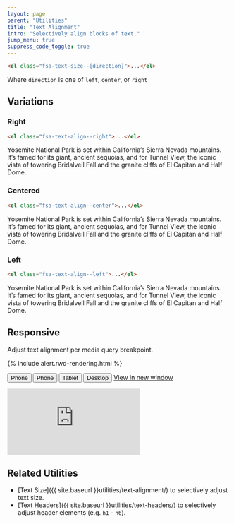 ```yaml
---
layout: page
parent: "Utilities"
title: "Text Alignment"
intro: "Selectively align blocks of text."
jump_menu: true
suppress_code_toggle: true
---
```


```html
<el class="fsa-text-size--[direction]">...</el>
```

Where `direction` is one of `left`, `center`, or `right`

## Variations

### Right

```html
<el class="fsa-text-align--right">...</el>
```
<div class="docs__utilities__demo">
  <p class="fsa-text-align--right">Yosemite National Park is set within California’s Sierra Nevada mountains. It’s famed for its giant, ancient sequoias, and for Tunnel View, the iconic vista of towering Bridalveil Fall and the granite cliffs of El Capitan and Half Dome.</p>
</div>

### Centered

```html
<el class="fsa-text-align--center">...</el>
```
<div class="docs__utilities__demo">
  <p class="fsa-text-align--center">Yosemite National Park is set within California’s Sierra Nevada mountains. It’s famed for its giant, ancient sequoias, and for Tunnel View, the iconic vista of towering Bridalveil Fall and the granite cliffs of El Capitan and Half Dome.</p>
</div>

### Left

```html
<el class="fsa-text-align--left">...</el>
```
<div class="docs__utilities__demo">
  <p class="fsa-text-align--left">Yosemite National Park is set within California’s Sierra Nevada mountains. It’s famed for its giant, ancient sequoias, and for Tunnel View, the iconic vista of towering Bridalveil Fall and the granite cliffs of El Capitan and Half Dome.</p>
</div>

## Responsive

Adjust text alignment per media query breakpoint.

{% include alert.rwd-rendering.html %}

<div class="docs__rwd-demo-block">
  <p>
    <span class="fsa-btn-group fsa-btn-group--small" role="group" data-component="">
      <button data-behavior="toggle-rwd-size" data-target="rwd-demo_text-align" data-size="phone" class="fsa-btn-group__item fsa-btn-group__item--active" aria-selected="true" type="button" title="Portrait">Phone <span class="docs__rwd-demo-icon docs__rwd-demo-icon--portrait"></span></button>
    <button data-behavior="toggle-rwd-size" data-target="rwd-demo_text-align" data-size="phone-big" class="fsa-btn-group__item" type="button" title="Landscape">Phone <span class="docs__rwd-demo-icon docs__rwd-demo-icon--landscape"></span></button>
    <button data-behavior="toggle-rwd-size" data-target="rwd-demo_text-align" data-size="tablet" class="fsa-btn-group__item" type="button">Tablet</button>
    <button data-behavior="toggle-rwd-size" data-target="rwd-demo_text-align" data-size="desktop" class="fsa-btn-group__item" type="button">Desktop</button>
    </span>
    <a class="fsa-m-l--xs fsa-text-size--1" href="http://usda-fsa.github.io/fsa-style/demo/rwd__text-align.html" target="_blank">View in new window</a>
  </p>
  <div class="docs__rwd-embed-container">
    <div class="docs__rwd-embed docs__rwd-embed--phone" id="rwd-demo_text-align">
      <iframe src="http://usda-fsa.github.io/fsa-style/demo/rwd__text-align.html" class="docs__rwd-iframe" allowtransparency="true" frameborder="0" scrolling="yes" allowfullscreen="true"> </iframe>
    </div>
  </div>
</div>

## Related Utilities

* [Text Size]({{ site.baseurl }}utilities/text-alignment/) to selectively adjust text size.
* [Text Headers]({{ site.baseurl }}utilities/text-headers/) to selectively adjust header elements (e.g. `h1` - `h6`).
